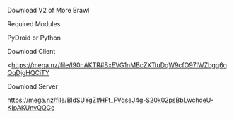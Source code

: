 Download V2 of More Brawl

Required Modules

PyDroid or Python

Download Client

<https://mega.nz/file/l90nAKTR#BxEVG1nMBcZXTtuDqW9cfO97IWZbgq6gQqDjgHQCiTY

Download Server

https://mega.nz/file/BldSUYgZ#HFt_FVqseJ4g-S20k02psBbLwchceU-KIpAKUnvQQGc

